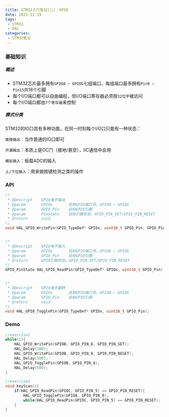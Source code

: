 ```yaml
---
title: STM32入门笔记(二)：GPIO
date: 2021-12-19
tags:
 - STM32
 - HAL
categories:
 - STM32笔记
---
```


### 基础知识

##### 概述

- STM32芯片最多拥有`GPIOA ~ GPIOG`七组端口，每组端口最多拥有`Pin0 ~ Pin15`共16个引脚
- 每个I/O端口都可以自由编程，但I/O端口寄存器必须按`32位字`被访问
- 每个I/O端口都由`7个寄存器`来控制



##### 模式分类

STM32的IO口具有多种功能，在同一时刻每个I/O口只能有一种状态：

`推挽输出`：当作普通的IO口即可

`开漏输出`：本质上是OC门（接地/悬空），IIC通信中会用

`模拟输入`：板载ADC的输入

`上/下拉输入`：用来做按键检测之类的操作



### API

```c
/*
 * @Descript	GPIO电平输出
 * @param		GPIOx 		目标GPIO端口号，GPIOA ~ GPIOG
 * @param 		GPIO_Pin 	目标GPIO引脚
 * @param		PinState	目标引脚状态，GPIO_PIN_SET/GPIO_PIN_RESET
 * @return		void
*/
void HAL_GPIO_WritePin(GPIO_TypeDef* GPIOx, uint16_t GPIO_Pin, GPIO_PinState PinState);


/*
 * @Descript	GPIO电平输入
 * @param		GPIOx 		目标GPIO端口号，GPIOA ~ GPIOG
 * @param 		GPIO_Pin 	目标GPIO引脚
 * @return		GPIO引脚状态，GPIO_PIN_SET/GPIO_PIN_RESET
*/
GPIO_PinState HAL_GPIO_ReadPin(GPIO_TypeDef* GPIOx, uint16_t GPIO_Pin);


/*
 * @Descript	GPIO电平翻转
 * @param 		GPIOx		目标GPIO端口号，GPIOA ~ GPIOG
 * @param		GPIO_Pin	目标GPIO引脚
 * @return		void
*/
void HAL_GPIO_TogglePin(GPIO_TypeDef* GPIOx, uint16_t GPIO_Pin);
```



### Demo

```c
//exercise1
while(1){
    HAL_GPIO_WritePin(GPIOB, GPIO_PIN_8, GPIO_PIN_SET);
    HAL_Delay(500);
    HAL_GPIO_WritePin(GPIOB, GPIO_PIN_8, GPIO_PIN_RESET);
    HAL_Delay(500);
    HAL_GPIO_TogglePin(GPIOB, GPIO_PIN_8);
    HAL_Delay(500);
}

//exercise2
void keyScan(){
    if(HAL_GPIO_ReadPin(GPIOC, GPIO_PIN_5) == GPIO_PIN_RESET){
        HAL_GPIO_TogglePin(GPIOA, GPIO_PIN_8);
        while(HAL_GPIO_ReadPin(GPIOC, GPIO_PIN_5) == GPIO_PIN_RESET);
    }
}
```